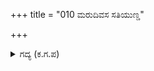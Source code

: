 +++
title = "010 ಮರುದಿವಸ ಸತಿಯುಣ್ಡ"

+++

<details><summary>ಗದ್ಯ (ಕ.ಗ.ಪ) </summary>

10. ಮಾರನೆಯ ದಿನ, ದ್ರೌಪದಿಯು ಊಟ ಮಾಡಿದ ನಂತರ, ಸಮಯ ನೋಡಿ ದೂರ್ವಾಸನು ಬರಲು, ಕಪಟವನ್ನು ತಿಳಿಯದ ಧರ್ಮಜನು ಎಲ್ಲರೊಡನೆ ಸ್ವಲ್ಪದೂರ ಬಂದು ಇದಿರುಗೊಂಡು ವಿನಯಶೀಲನಾಗಿ, ಭಕ್ತಿಯಿಂದ ಬಾಗಿ ತಮ್ಮಂದಿರೊಂದಿಗೆ ಮುನಿಗೆ ನಮಸ್ಕರಿಸಿದನು.
</details>
